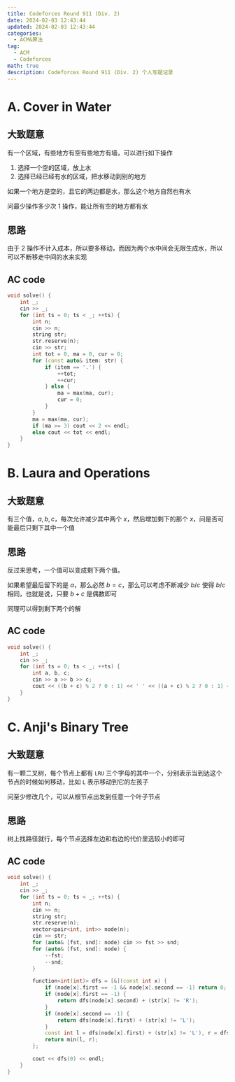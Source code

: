 ```yaml
---
title: Codeforces Round 911 (Div. 2)
date: 2024-02-03 12:43:44
updated: 2024-02-03 12:43:44
categories:
  - ACM&算法
tag:
  - ACM
  - Codeforces
math: true
description: Codeforces Round 911 (Div. 2) 个人写题记录
---
```


# A. Cover in Water

## 大致题意

有一个区域，有些地方有空有些地方有墙，可以进行如下操作

1. 选择一个空的区域，放上水
2. 选择已经已经有水的区域，把水移动到别的地方

如果一个地方是空的，且它的两边都是水，那么这个地方自然也有水

问最少操作多少次 1 操作，能让所有空的地方都有水

## 思路

由于 2 操作不计入成本，所以要多移动，而因为两个水中间会无限生成水，所以可以不断移走中间的水来实现

## AC code

```cpp
void solve() {
    int _;
    cin >> _;
    for (int ts = 0; ts < _; ++ts) {
        int n;
        cin >> n;
        string str;
        str.reserve(n);
        cin >> str;
        int tot = 0, ma = 0, cur = 0;
        for (const auto& item: str) {
            if (item == '.') {
                ++tot;
                ++cur;
            } else {
                ma = max(ma, cur);
                cur = 0;
            }
        }
        ma = max(ma, cur);
        if (ma >= 3) cout << 2 << endl;
        else cout << tot << endl;
    }
}
```

# B. Laura and Operations

## 大致题意

有三个值，$a, b, c$，每次允许减少其中两个 $x$，然后增加剩下的那个 $x$，问是否可能最后只剩下其中一个值

## 思路

反过来思考，一个值可以变成剩下两个值。

如果希望最后留下的是 $a$，那么必然 $b = c$，那么可以考虑不断减少 $b/c$ 使得 $b/c$ 相同，也就是说，只要 $b+c$ 是偶数即可

同理可以得到剩下两个的解

## AC code

```cpp
void solve() {
    int _;
    cin >> _;
    for (int ts = 0; ts < _; ++ts) {
        int a, b, c;
        cin >> a >> b >> c;
        cout << ((b + c) % 2 ? 0 : 1) << ' ' << ((a + c) % 2 ? 0 : 1) << ' ' << ((b + a) % 2 ? 0 : 1) << endl;
    }
}
```

# C. Anji's Binary Tree

## 大致题意

有一颗二叉树，每个节点上都有 `LRU` 三个字母的其中一个，分别表示当到达这个节点的时候如何移动，比如 `L` 表示移动到它的左孩子

问至少修改几个，可以从根节点出发到任意一个叶子节点

## 思路

树上找路径就行，每个节点选择左边和右边的代价里选较小的即可

## AC code

```cpp
void solve() {
    int _;
    cin >> _;
    for (int ts = 0; ts < _; ++ts) {
        int n;
        cin >> n;
        string str;
        str.reserve(n);
        vector<pair<int, int>> node(n);
        cin >> str;
        for (auto& [fst, snd]: node) cin >> fst >> snd;
        for (auto& [fst, snd]: node) {
            --fst;
            --snd;
        }

        function<int(int)> dfs = [&](const int x) {
            if (node[x].first == -1 && node[x].second == -1) return 0;
            if (node[x].first == -1) {
                return dfs(node[x].second) + (str[x] != 'R');
            }
            if (node[x].second == -1) {
                return dfs(node[x].first) + (str[x] != 'L');
            }
            const int l = dfs(node[x].first) + (str[x] != 'L'), r = dfs(node[x].second) + (str[x] != 'R');
            return min(l, r);
        };

        cout << dfs(0) << endl;
    }
}
```
